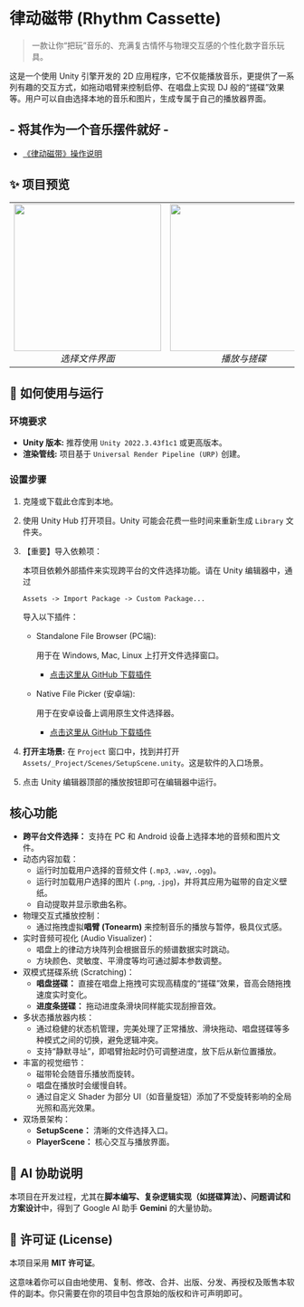 # 律动磁带 (Rhythm Cassette)

> 一款让你“把玩”音乐的、充满复古情怀与物理交互感的个性化数字音乐玩具。

这是一个使用 Unity 引擎开发的 2D 应用程序，它不仅能播放音乐，更提供了一系列有趣的交互方式，如拖动唱臂来控制启停、在唱盘上实现 DJ 般的“搓碟”效果等。用户可以自由选择本地的音乐和图片，生成专属于自己的播放器界面。

## - 将其作为一个音乐摆件就好 -

- [《律动磁带》操作说明]()

## ✨ 项目预览

<table align="center">
  <tr>
    <td align="center">
      <img src="https://github.com/MY2233/CassettePlayer2D/blob/main/images/%E8%BD%AF%E4%BB%B6%E9%A6%96%E9%A1%B5.png" width="260">
      <br>
      <em>选择文件界面</em>
    </td>
    <td align="center">
      <img src="https://github.com/MY2233/CassettePlayer2D/blob/main/images/%E6%92%AD%E6%94%BE%E9%A1%B5.png" width="260">
      <br>
      <em>播放与搓碟</em>
    </td>
    <td align="center">
      <img src="https://github.com/MY2233/CassettePlayer2D/blob/main/images/%E8%BD%AF%E4%BB%B6%E8%BF%90%E8%A1%8C.png" width="260">
      <br>
      <em>交互细节</em>
    </td>
  </tr>
</table>

## 🚀 如何使用与运行

### 环境要求

- **Unity 版本:** 推荐使用 `Unity 2022.3.43f1c1` 或更高版本。
- **渲染管线:** 项目基于 `Universal Render Pipeline (URP)` 创建。

### 设置步骤

1. 克隆或下载此仓库到本地。

2. 使用 Unity Hub 打开项目。Unity 可能会花费一些时间来重新生成 `Library` 文件夹。

3. 【重要】导入依赖项：

    本项目依赖外部插件来实现跨平台的文件选择功能。请在 Unity 编辑器中，通过 

   ```
   Assets -> Import Package -> Custom Package...
   ```

    导入以下插件：

   - Standalone File Browser (PC端):

      用于在 Windows, Mac, Linux 上打开文件选择窗口。

     - [点击这里从 GitHub 下载插件](https://github.com/gkngkc/UnityStandaloneFileBrowser)

   - Native File Picker (安卓端):

      用于在安卓设备上调用原生文件选择器。

     - [点击这里从 GitHub 下载插件](https://github.com/yasirkula/UnityNativeFilePicker)

4. **打开主场景:** 在 `Project` 窗口中，找到并打开 `Assets/_Project/Scenes/SetupScene.unity`。这是软件的入口场景。

5. 点击 Unity 编辑器顶部的播放按钮即可在编辑器中运行。

## 核心功能

- **跨平台文件选择：** 支持在 PC 和 Android 设备上选择本地的音频和图片文件。
- 动态内容加载：
  - 运行时加载用户选择的音频文件 (`.mp3`, `.wav`, `.ogg`)。
  - 运行时加载用户选择的图片 (`.png`, `.jpg`)，并将其应用为磁带的自定义壁纸。
  - 自动提取并显示歌曲名称。
- 物理交互式播放控制：
  - 通过拖拽虚拟**唱臂 (Tonearm)** 来控制音乐的播放与暂停，极具仪式感。
- 实时音频可视化 (Audio Visualizer)：
  - 唱盘上的律动方块阵列会根据音乐的频谱数据实时跳动。
  - 方块颜色、灵敏度、平滑度等均可通过脚本参数调整。
- 双模式搓碟系统 (Scratching)：
  - **唱盘搓碟：** 直接在唱盘上拖拽可实现高精度的“搓碟”效果，音高会随拖拽速度实时变化。
  - **进度条搓碟：** 拖动进度条滑块同样能实现刮擦音效。
- 多状态播放器内核：
  - 通过稳健的状态机管理，完美处理了正常播放、滑块拖动、唱盘搓碟等多种模式之间的切换，避免逻辑冲突。
  - 支持“静默寻址”，即唱臂抬起时仍可调整进度，放下后从新位置播放。
- 丰富的视觉细节：
  - 磁带轮会随音乐播放而旋转。
  - 唱盘在播放时会缓慢自转。
  - 通过自定义 Shader 为部分 UI（如音量旋钮）添加了不受旋转影响的全局光照和高光效果。
- 双场景架构：
  - **SetupScene：** 清晰的文件选择入口。
  - **PlayerScene：** 核心交互与播放界面。

## 🤖 AI 协助说明

本项目在开发过程，尤其在**脚本编写、复杂逻辑实现（如搓碟算法）、问题调试和方案设计**中，得到了 Google AI 助手 **Gemini** 的大量协助。

## 📄 许可证 (License)

本项目采用 **MIT 许可证**。

这意味着你可以自由地使用、复制、修改、合并、出版、分发、再授权及贩售本软件的副本。你只需要在你的项目中包含原始的版权和许可声明即可。